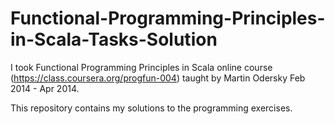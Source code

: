 Functional-Programming-Principles-in-Scala-Tasks-Solution
=========================================================
I took Functional Programming Principles in Scala online course (https://class.coursera.org/progfun-004) taught by Martin Odersky Feb 2014 - Apr 2014.

This repository contains my solutions to the programming exercises.
